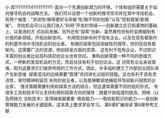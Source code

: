 小
宾111111111411111111111
·面对一个充满创新潜力的环境，个体和组织需要关于如何搜寻机会的战略方法。
·我们可以设想一个创新的搜寻空间并在其中寻找机会。有两个维度：“浙进性/做得更好与突破
性/做不同的创新”以及“现有框架/新框架”。
寻找机会可以让我们进入“利用”开发的领域——创新建立在已知事物的基础上，以渐进的方
式向前发展。另外还有“探索”创新，虽然冒险但有时会跨越到有价值的新领域，开拓创新空间。
·利用型创新有利于现有企业，以及在现有框架内的利基市场中寻找机会的创业者。
有限的探索包括突破性的搜导，但仍在现有框架内。这需要广泛的资源，例如研发方面的资源，
这有利于现有企业，不过知识丰富的创业者比如高科技初创企业也有空间。
重构创新需要一种不同的思维方式，一种新的发现机会的方式，而且往往有利于初创企业。这
对现有企业来说很难，因为这要求它们放弃传统的工作方式，因此，许多组织建立了内部创业团队来
产生新思维
·探索混沌的边缘需要“管理”共同进化过程的技能。这也有利于具有灵活性、冒险精神和容忍
失败的创业者，以及能够敏锐地捕捉并驾驭新兴超势的企业家。
·搜寻策略需要利用和探索方法的结合，但这通常需要不同的组织形式。
有很多工具和技术可以支持利用和探索方向的搜导：随着开放程度的提高，网络（以及网络方
法和技术）变得越来越重要
·吸收能力——吸收新知识的能力——是创新管理能力发展的关键因素。这本质上要求学会学习。
第6章扩展阅读
第6章参考文献
